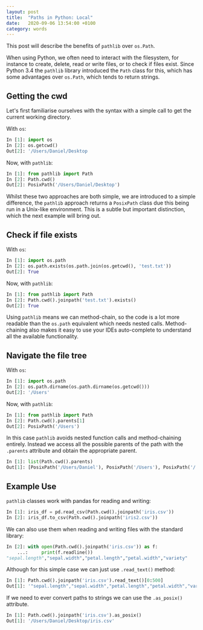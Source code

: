 ```yaml
---
layout: post
title:  "Paths in Python: Local"
date:   2020-09-06 13:54:00 +0100
category: words
---
```


This post will describe the benefits of `pathlib` over `os.Path`.

When using Python, we often need to interact with the filesystem, for instance to create, delete, read or write files, 
or to check if files exist. 
Since Python 3.4 the `pathlib` library introduced the `Path` class for this, which has some advantages over `os.Path`, 
which tends to return strings.

## Getting the cwd
Let's first familiarise ourselves with the syntax with a simple call to get the current working directory. 

With `os`:
``` python
In [1]: import os
In [2]: os.getcwd()
Out[2]: '/Users/Daniel/Desktop
```

Now, with `pathlib`: 
``` python
In [1]: from pathlib import Path
In [2]: Path.cwd()
Out[2]: PosixPath('/Users/Daniel/Desktop')
```

Whilst these two approaches are both simple, we are introduced to a simple difference, the `pathlib` approach returns a 
`PosixPath` class due this being run in a Unix-like environment. This is a subtle but important distinction, which the 
next example will bring out.


## Check if file exists
With `os`:
``` python
In [1]: import os.path
In [2]: os.path.exists(os.path.join(os.getcwd(), 'test.txt'))
Out[2]: True
```

Now, with `pathlib`: 
``` python
In [1]: from pathlib import Path
In [2]: Path.cwd().joinpath('test.txt').exists()
Out[2]: True
```

Using `pathlib` means we can method-chain, so the code is a lot more readable than the `os.path` equivalent which needs 
nested calls. Method-chaining also makes it easy to use your IDEs auto-complete to understand all the available 
functionality.

## Navigate the file tree

With `os`:
``` python
In [1]: import os.path
In [2]: os.path.dirname(os.path.dirname(os.getcwd()))
Out[2]: '/Users'
```

Now, with `pathlib`: 
``` python
In [1]: from pathlib import Path
In [2]: Path.cwd().parents[1]
Out[2]: PosixPath('/Users')
```

In this case `pathlib` avoids nested function calls and method-chaining entirely. Instead we access all the possible 
parents of the path with the `.parents` attribute and obtain the appropriate parent.

``` python
In [1]: list(Path.cwd().parents)
Out[1]: [PosixPath('/Users/Daniel'), PosixPath('/Users'), PosixPath('/')]
```

## Example Use
`pathlib` classes work with pandas for reading and writing:
``` python
In [1]: iris_df = pd.read_csv(Path.cwd().joinpath('iris.csv'))
In [2]: iris_df.to_csv(Path.cwd().joinpath('iris2.csv'))
```

We can also use them when reading and writing files with the standard library:
``` python
In [2]: with open(Path.cwd().joinpath('iris.csv')) as f:
    ...:     print(f.readline()) 
"sepal.length","sepal.width","petal.length","petal.width","variety"
```

Although for this simple case we can just use `.read_text()` method:
``` python
In [1]: Path.cwd().joinpath('iris.csv').read_text()[0:500]
Out[1]: '"sepal.length","sepal.width","petal.length","petal.width","variety"\n5.1,3.5,1.4,.2,"Setosa"\n4.9,3,1.4,.2,"Setosa"\n4.7,3.2,1.3,.2,"Setosa"\n4.6,3.1,1.5,.2,"Setosa"\n5,3.6,1.4,.2,"Setosa"\n5.4,3.9,1.7,.4,"Setosa"\n4.6,3.4,1.4,.3,"Setosa"\n5,3.4,1.5,.2,"Setosa"\n4.4,2.9,1.4,.2,"Setosa"\n4.9,3.1,1.5,.1,"Setosa"\n5.4,3.7,1.5,.2,"Setosa"\n4.8,3.4,1.6,.2,"Setosa"\n4.8,3,1.4,.1,"Setosa"\n4.3,3,1.1,.1,"Setosa"\n5.8,4,1.2,.2,"Setosa"\n5.7,4.4,1.5,.4,"Setosa"\n5.4,3.9,1.3,.4,"Setosa"\n5.1,3.5,1.4,.3,"Setosa"\n5.7,3.8,1.7,'

```

If we need to ever convert paths to strings we can use the `.as_posix()` attribute.
``` python
In [1]: Path.cwd().joinpath('iris.csv').as_posix()
Out[1]: '/Users/Daniel/Desktop/iris.csv'
```